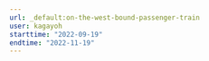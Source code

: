 ```yaml
---
url: _default:on-the-west-bound-passenger-train
user: kagayoh
starttime: "2022-09-19"
endtime: "2022-11-19"
---
```

<reserve />